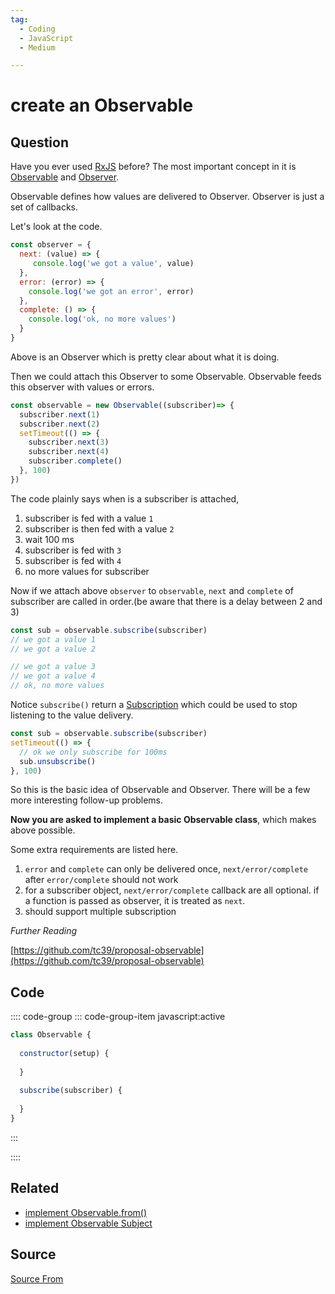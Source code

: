 ```yaml
---
tag:
  - Coding
  - JavaScript
  - Medium

---
```

  
# create an Observable

## Question
Have you ever used [RxJS](https://rxjs-dev.firebaseapp.com/guide/overview) before? The most important concept in it is [Observable](https://rxjs-dev.firebaseapp.com/guide/observable) and [Observer](https://rxjs-dev.firebaseapp.com/guide/observer).

Observable defines how values are delivered to Observer. Observer is just a set of callbacks.

Let's look at the code.

```js
const observer = {
  next: (value) => {
     console.log('we got a value', value)
  },
  error: (error) => {
    console.log('we got an error', error)
  },
  complete: () => {
    console.log('ok, no more values')
  }
}
```

Above is an Observer which is pretty clear about what it is doing.

Then we could attach this Observer to some Observable. Observable feeds this observer with values or errors.

```js
const observable = new Observable((subscriber)=> {
  subscriber.next(1)
  subscriber.next(2)
  setTimeout(() => {
    subscriber.next(3)
    subscriber.next(4)
    subscriber.complete()
  }, 100)
})
```

The code plainly says when is a subscriber is attached,

1.  subscriber is fed with a value `1`
2.  subscriber is then fed with a value `2`
3.  wait 100 ms
4.  subscriber is fed with `3`
5.  subscriber is fed with `4`
6.  no more values for subscriber

Now if we attach above `observer` to `observable`, `next` and `complete` of subscriber are called in order.(be aware that there is a delay between 2 and 3)

```js
const sub = observable.subscribe(subscriber)
// we got a value 1
// we got a value 2

// we got a value 3
// we got a value 4
// ok, no more values
```

Notice `subscribe()` return a [Subscription](https://rxjs-dev.firebaseapp.com/guide/subscription) which could be used to stop listening to the value delivery.

```js
const sub = observable.subscribe(subscriber)
setTimeout(() => {
  // ok we only subscribe for 100ms
  sub.unsubscribe()
}, 100)
```

So this is the basic idea of Observable and Observer. There will be a few more interesting follow-up problems.

**Now you are asked to implement a basic Observable class**, which makes above possible.

Some extra requirements are listed here.

1.  `error` and `complete` can only be delivered once, `next/error/complete` after `error/complete` should not work
2.  for a subscriber object, `next/error/complete` callback are all optional. if a function is passed as observer, it is treated as `next`.
3.  should support multiple subscription

_Further Reading_

[https://github.com/tc39/proposal-observable](https://github.com/tc39/proposal-observable)

## Code
:::: code-group
::: code-group-item javascript:active
```javascript
class Observable {
  
  constructor(setup) {
    
  }
 
  subscribe(subscriber) {
    
  }
}
```
:::
    
::::


## Related

+ [implement Observable.from()](./implement-Observable-from)
+ [implement Observable Subject](./implement-Observable-Subject)
##  Source
[Source From](https://bigfrontend.dev/problem/create-an-Observable)

  
